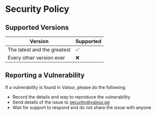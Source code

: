 # Security Policy

## Supported Versions

| Version                     | Supported          |
| --------------------------- | ------------------ |
| The latest and the greatest | :white_check_mark: |
| Every other version ever    | :x:                |

## Reporting a Vulnerability
If a vulnerability is found in Valour, please do the following:
- Record the details and way to reproduce the vulnerability
- Send details of the issue to security@valour.gg
- Wait for support to respond and do not share the issue with anyone
